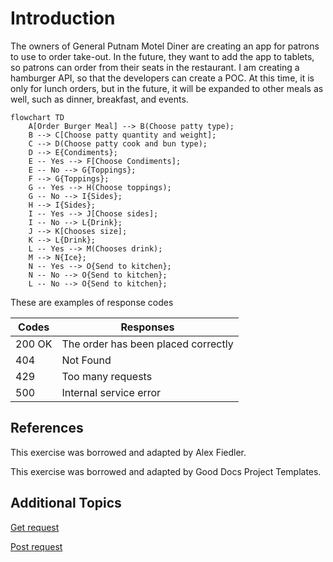 # **Introduction**

The owners of General Putnam Motel Diner are creating an app for patrons to use to order take-out. In the future, they want to add the app to tablets, so patrons can order from their seats in the restaurant. I am creating a hamburger API, so that the developers can create a POC. At this time, it is only for lunch orders, but in the future, it will be expanded to other meals as well, such as dinner, breakfast, and events. 

```mermaid
flowchart TD
    A[Order Burger Meal] --> B(Choose patty type);
    B --> C[Choose patty quantity and weight];
    C --> D(Choose patty cook and bun type);
    D --> E{Condiments};
    E -- Yes --> F[Choose Condiments];
    E -- No --> G{Toppings};
    F --> G{Toppings};
    G -- Yes --> H(Choose toppings);
    G -- No --> I{Sides};
    H --> I{Sides};
    I -- Yes --> J[Choose sides];
    I -- No --> L{Drink};
    J --> K[Chooses size];
    K --> L{Drink};
    L -- Yes --> M(Chooses drink);
    M --> N{Ice};
    N -- Yes --> O{Send to kitchen};
    N -- No --> O{Send to kitchen};
    L -- No --> O{Send to kitchen};
```

These are examples of response codes

| Codes  | Responses                           |
|--------|-------------------------------------|
| 200 OK | The order has been placed correctly |
| 404    | Not Found                           |
| 429    | Too many requests                   |
| 500    | Internal service error              |

## References  

This exercise was borrowed and adapted by Alex Fiedler.

This exercise was borrowed and adapted by Good Docs Project Templates.
## Additional Topics
[Get request](https://github.com/Laura-Novich-OBW/student-showcase/blob/main/student-work/chana-willinger/Api-Final%20Project/GET.md)

[Post request](https://github.com/Laura-Novich-OBW/student-showcase/blob/main/student-work/chana-willinger/Api-Final%20Project/POST.md)
